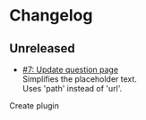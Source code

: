 # Changelog

## Unreleased

- [#7: Update question page](https://github.com/alphagov/govuk-prototype-kit-common-templates/pull/7)  
Simplifies the placeholder text.  
Uses 'path' instead of 'url'.

Create plugin
